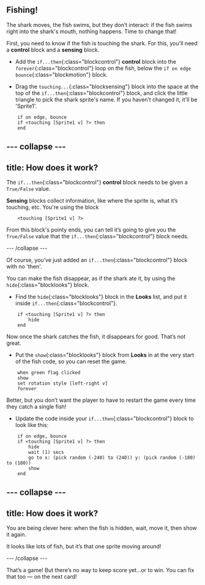 ## Fishing!

The shark moves, the fish swims, but they don’t interact: if the fish swims right into the shark's mouth, nothing happens. Time to change that!

First, you need to know if the fish is touching the shark. For this, you'll need a **control** block and a **sensing** block. 

+ Add the `if...then`{:class="blockcontrol"} **control** block into the `forever`{:class="blockcontrol"} loop on the fish, below the `if on edge bounce`{:class="blockmotion"} block.

+ Drag the `touching...`{:class="blocksensing"} block into the space at the top of the `if...then`{:class="blockcontrol"} block, and click the little triangle to pick the shark sprite's name. If you haven’t changed it, it'll be 'Sprite1'.

```blocks
    if on edge, bounce
    if <touching [Sprite1 v] ?> then
    end
```

--- collapse ---
---
title: How does it work?
---

The `if...then`{:class="blockcontrol"} **control** block needs to be given a `True/False` value. 

**Sensing** blocks collect information, like where the sprite is, what it’s touching, etc. You're using the block

```blocks
    <touching [Sprite1 v] ?>
```

From this block's pointy ends, you can tell it’s going to give you the `True/False` value that the `if...then`{:class="blockcontrol"} block needs.

--- /collapse ---

Of course, you’ve just added an `if...then`{:class="blockcontrol"} block with no 'then'. 

You can make the fish disappear, as if the shark ate it, by using the `hide`{:class="blocklooks"} block.

+ Find the `hide`{:class="blocklooks"} block in the **Looks** list, and put it inside `if...then`{:class="blockcontrol"}. 

```blocks
    if <touching [Sprite1 v] ?> then
        hide
    end
```

Now once the shark catches the fish, it disappears for good. That’s not great. 

+ Put the `show`{:class="blocklooks"} block from **Looks** in at the very start of the fish code, so you can reset the game. 

```blocks
    when green flag clicked
    show
    set rotation style [left-right v]
    forever
```

Better, but you don’t want the player to have to restart the game every time they catch a single fish! 

+ Update the code inside your `if...then`{:class="blockcontrol"} block to look like this:

```blocks
    if on edge, bounce
    if <touching [Sprite1 v] ?> then
        hide
        wait (1) secs
        go to x: (pick random (-240) to (240)) y: (pick random (-180) to (180))
        show
    end
```

--- collapse ---
---
title: How does it work?
---

You are being clever here: when the fish is hidden, wait, move it, then show it again. 

It looks like lots of fish, but it’s that one sprite moving around! 

--- /collapse ---

That’s a game! But there’s no way to keep score yet...or to win. You can fix that too — on the next card!
